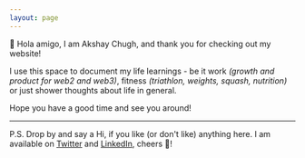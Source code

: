 ```yaml
---
layout: page
---
```


👋 Hola amigo, I am Akshay Chugh, and thank you for checking out my website!
  
    
      
        
I use this space to document my life learnings - be it work _(growth and product for web2 and web3)_, fitness _(triathlon, weights, squash, nutrition)_ or just shower thoughts about life in general. 

Hope you have a good time and see you around!
  
    
      
        
-------
  
  
P.S.
Drop by and say a Hi, if you like (or don't like) anything here. I am available on [Twitter](https://twitter.com/akshay2603c) and [LinkedIn](https://www.linkedin.com/in/akshaychugh2603/), cheers 👯!  
  
    
      
        
        
